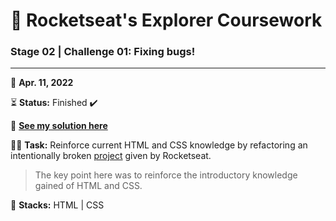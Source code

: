 # 🚀 Rocketseat's Explorer Coursework

### Stage 02 | Challenge 01: Fixing bugs!

---

📅 **Apr. 11, 2022**

⏳ **Status:** Finished ✔️

🔗 **[See my solution here](https://github.com/victorsgb/explorer/commit/46da2b278853828eea6a33a3f79eafa980a4f451/)**

👨‍💻 **Task:** Reinforce current HTML and CSS knowledge by refactoring an intentionally broken [project](https://github.com/victorsgb/explorer/commit/ae04ac6d7c612adfd71c1d00199b441e8249d2c5/) given by Rocketseat.

> The key point here was to reinforce the introductory knowledge gained of HTML and CSS.
 
🌱 **Stacks:** HTML | CSS